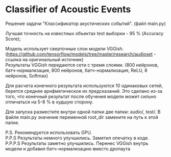 # Classifier of Acoustic Events
Решение задачи "Классификатор акустических событий". (файл main.py)

Лучшая точность на известных объектах test выборки - 95 % (Accuracy Score);

Модель использует сверточные слои модели VGGish. 
(https://github.com/tensorflow/models/tree/master/research/audioset - ссылка на оригинальный источник)  
Результаты VGGish передаются сети с тремя слоями. (800 нейронов, батч-нормализация, 800 нейронов, батч-нормализация, ReLU, 8 нейронов, Softmax)

Для расчета конечного результата используются 10 одинаковых сетей, берется среднее арифметическое их предсказаний. Это сделано из-за того, что конечный результат после обучения модели может сильно отличаться на 5-8 % в худшую сторону.

Для запуска разместите внутри одной папки две папки: audio/, test/.
В файле main.py значение переменной root_dir замените на путь к этой папке. 

P.S. Рекомендуется использовать GPU.  
P.P.S Результаты немного улучшились. Заметил опечатку в коде.  
P.P.P.S Результаты заметно улучшились. Перенес VGGish внутрь модели и добавил батч-нормализацию вместо дропаута
